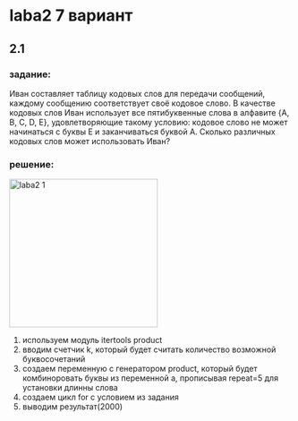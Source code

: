 # laba2 7 вариант
## 2.1
### задание:
Иван составляет таблицу кодовых слов для передачи сообщений, каждому сообщению соответствует своё кодовое слово. В качестве кодовых слов Иван использует все пятибуквенные слова в алфавите {A, B, C, D, E}, удовлетворяющие такому условию: кодовое слово не может начинаться с буквы E и заканчиваться буквой A. Сколько различных кодовых слов может использовать Иван?
### решение:
<img width="265" alt="laba2 1" src="https://github.com/IgorSHT01/PythonLabsSurgu/assets/145825325/ddbbb2fe-0957-4d19-a0e0-6020a0ec30a5">

1. используем модуль itertools product
2. вводим счетчик k, который будет считать количество возможной буквосочетаний
3. создаем переменную с генератором product, который будет комбиноровать буквы из переменной а, прописывая repeat=5 для установки длинны слова
4. создаем цикл for с условием из задания
5. выводим результат(2000)
